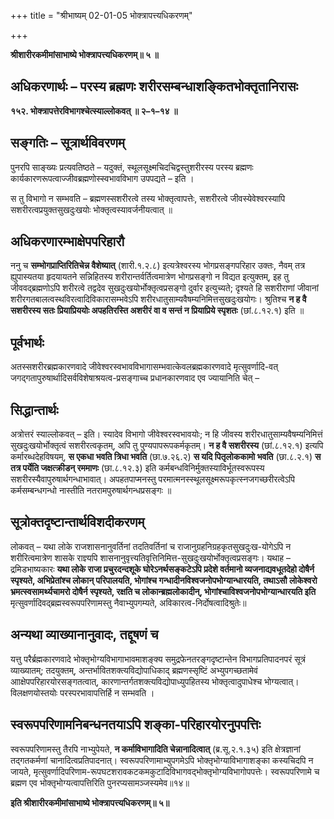 +++
title = "श्रीभाष्यम् 02-01-05 भोक्त्रापत्त्यधिकरणम्"

+++


**श्रीशारीरकमीमांसाभाष्ये भोक्त्रापत्त्यधिकरणम्॥ ५ ॥**

## अधिकरणार्थः – परस्य ब्रह्मणः शरीरसम्बन्धाशङ्कितभोक्तृतानिरासः

**१५२. भोक्त्रापत्तेरविभागश्चेत्स्याल्लोकवत् ॥ २–१–१४ ॥**

## सङ्गतिः – सूत्रार्थविवरणम्

पुनरपि साङ्ख्यः प्रत्यवतिष्ठते – यदुक्तं, स्थूलसूक्ष्मचिदचिद्वस्तुशरीरस्य परस्य ब्रह्मणः कार्यकारणरूपत्वाज्जीवब्रह्मणोस्स्वभावविभाग उपपद्यते – इति ।

स तु विभागो न सम्भवति – ब्रह्मणस्सशरीरत्वे तस्य भोक्तृत्वापत्तेः, सशरीरत्वे जीवस्येवेश्वरस्यापि सशरीरत्वप्रयुक्तसुखदुःखयोः भोक्तृत्वस्यावर्जनीयत्वात् ॥

## अधिकरणारम्भाक्षेपपरिहारौ

ननु च **सम्भोगप्राप्तिरितिचेन्न वैशेष्यात्** (शारी.१.२.८) इत्यत्रेश्वरस्य भोगप्रसङ्गपरिहार उक्तः, नैवम् तत्र ह्युपास्यतया हृदयायतने सन्निहितस्य शरीरान्तर्वर्तित्वमात्रेण भोगप्रसङ्गो न विद्यत इत्युक्तम्, इह तु जीववद्ब्रह्मणोऽपि शरीरत्वे तद्वदेव सुखदुःखयोर्भोक्तृत्वप्रसङ्गो दुर्वार इत्युच्यते; दृश्यते हि सशरीराणां जीवानां शरीरगतबालत्वस्थविरत्वादिविकारासम्भवेऽपि शरीरधातुसाम्यवैषम्यनिमित्तसुखदुःखयोगः। श्रुतिश्च **न ह वै सशरीरस्य सतः प्रियाप्रिययोः अपहतिरस्ति अशरीरं वा व सन्तं न प्रियाप्रिये स्पृशतः** (छां.८.१२.१) इति ॥

## पूर्वभार्थः

अतस्सशरीरब्रह्मकारणवादे जीवेश्वरस्वभावविभागासम्भवात्केवलब्रह्मकारणवादे मृत्सुवर्णादि-वत् जगद्गतापुरुषार्थादिसर्वविशेषाश्रयत्व-प्रसङ्गाच्च प्रधानकारणवाद एव ज्यायानिति चेत् –

## सिद्धान्तार्थः

अत्रोत्तरं स्याल्लोकवत् – इति। स्यादेव विभागो जीवेश्वरस्वभावयोः; न हि जीवस्य शरीरधातुसाम्यवैषम्यनिमित्तं सुखदुःखयोर्भोक्तृत्वं सशरीरत्वकृतम्, अपि तु पुण्यपापरूपकर्मकृतम्। **न ह वै सशरीरस्य** (छां.८.१२.१) इत्यपि कर्मारब्धदेहविषयम्, **स एकधा भवति त्रिधा भवति** (छा.७.२६.२) **स यदि पितृलोककामो भवति** (छा.८.२.१) **स तत्र पर्येति जक्षत्क्रीडन् रममाणः** (छा.८.१२.३) इति कर्मबन्धविनिर्मुक्तस्याविर्भूतस्वरूपस्य सशरीरस्यैवापुरुषार्थगन्धाभावात्। अपहतपाप्मनस्तु परमात्मनस्स्थूलसूक्ष्मरूपकृत्स्नजगच्छरीरत्वेऽपि कर्मसम्बन्धगन्धो नास्तीति नतरामपुरुषार्थगन्धप्रसङ्गः ॥

## सूत्रोक्तदृष्टान्तार्थविशदीकरणम्

लोकवत् – यथा लोके राजशासनानुवर्तिनां तदतिवर्तिनां च राजानुग्रहनिग्रहकृतसुखदुःख-योगेऽपि न शरीरित्वमात्रेण शासके राज्ञ्यपि शासनानुवृत्त्यतिवृत्तिनिमित्त-सुखदुःखयोर्भोक्तृत्वप्रसङ्गः। यथाह – द्रमिडभाष्यकारः **यथा लोके राजा प्रचुरदन्दशूके घोरेऽनर्थसङ्कटेऽपि प्रदेशे वर्तमानो व्यजनाद्यवधूतदेहो दोषैर्न स्पृश्यते, अभिप्रेतांश्च लोकान् परिपालयति, भोगांश्च गन्धादीनविश्वजनोपभोग्यान्धारयति, तथाऽसौ लोकेश्वरो भ्रमत्स्वसामर्थ्यचामरो दोषैर्न स्पृश्यते, रक्षति च लोकान्ब्रह्मलोकादीन्, भोगांश्चाविश्वजनोपभोग्यान्धारयति इति** मृत्सुवर्णादिवद्ब्रह्मस्वरूपपरिणामस्तु नैवाभ्युपगम्यते, अविकारत्व-निर्दोषत्वादिश्रुतेः॥

## अन्यथा व्याख्यानानुवादः, तद्दूषणं च

यत्तु परैर्ब्रह्मकारणवादे भोक्तृभोग्यविभागाभावमाशङ्क्य समुद्रफेनतरङ्गदृष्टान्तेन विभागप्रतिपादनपरं सूत्रं व्याख्यातम्; तदयुक्तम्, अन्तर्भावितशक्त्यविद्योपाधिकाद् ब्रह्मणस्सृष्टिं अभ्युपगच्छतामेवं आाक्षेपपरिहारयोरसङ्गतत्वात्, कारणान्तर्गतशक्त्यविद्योपाध्युपहितस्य भोक्तृत्वादुपाधेश्च भोग्यत्वात्। विलक्षणयोस्तयोः परस्परभावापत्तिर्हि न सम्भवति ।

## स्वरूपपरिणामनिबन्धनतयाऽपि शङ्का-परिहारयोरनुपपत्तिः

स्वरूपपरिणामस्तु तैरपि नाभ्युपेयते, **न कर्माविभागादिति चेन्नानादित्वात्** (ब्र.सू.२.१.३५) इति क्षेत्रज्ञानां तद्गतकर्मणां चानादित्वप्रतिपादनात्। स्वरूपपरिणामाभ्युपगमेऽपि भोक्तृभोग्याविभागाशङ्का कस्यचिदपि न जायते, मृत्सुवर्णादिपरिणाम-रूपघटशरावकटकमकुटादिविभागवद्भोक्तृभोग्यविभागोपपत्तेः। स्वरूपपरिणामे च ब्रह्मण एव भोक्तृभोग्यत्वापत्तिरिति पुनरप्यसामञ्जस्यमेव॥१४॥

**इति श्रीशारीरकमीमांसाभाष्ये भोक्त्रापत्त्यधिकरणम्॥ ५॥**


